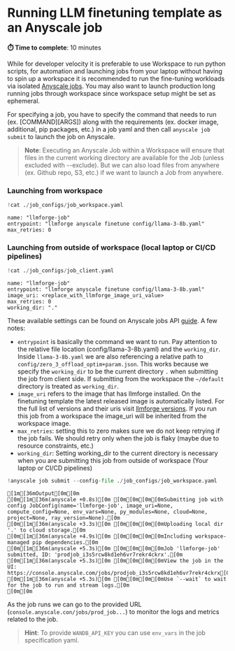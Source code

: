 # Running LLM finetuning template as an Anyscale job
**⏱️ Time to complete**: 10 minutes

While for developer velocity it is preferable to use Workspace to run python scripts, for automation and launching jobs from your laptop without having to spin up a workspace it is recommended to run the fine-tuning workloads via isolated [Anyscale jobs](https://docs.anyscale.com/platform/jobs/). You may also want to launch production long running jobs through workspace since workspace setup might be set as ephemeral. 

For specifying a job, you have to specify the command that needs to run (ex. [COMMAND][ARGS]) along with the requirements (ex. docker image, additional, pip packages, etc.) in a job yaml and then call `anyscale job submit` to launch the job on Anyscale.

> **Note**: Executing an Anyscale Job within a Workspace will ensure that files in the current working directory are available for the Job (unless excluded with --exclude). But we can also load files from anywhere (ex. Github repo, S3, etc.) if we want to launch a Job from anywhere.

### Launching from workspace


```python
!cat ./job_configs/job_workspace.yaml
```

    name: "llmforge-job"
    entrypoint: "llmforge anyscale finetune config/llama-3-8b.yaml"
    max_retries: 0


### Launching from outside of workspace (local laptop or CI/CD pipelines)


```python
!cat ./job_configs/job_client.yaml
```

    name: "llmforge-job"
    entrypoint: "llmforge anyscale finetune config/llama-3-8b.yaml"
    image_uri: <replace_with_llmforge_image_uri_value>
    max_retries: 0
    working_dir: "."


These available settings can be found on Anyscale jobs API [guide](https://docs.anyscale.com/reference/job-api/#jobconfig). A few notes:

- `entrypoint` is basically the command we want to run. Pay attention to the relative file location (config/llama-3-8b.yaml) and the `working_dir`. Inside `llama-3-8b.yaml` we are also referencing a relative path to `config/zero_3_offload_optim+param.json`. This works because we specify the `working_dir` to be the current directory `.` when submitting the job from client side. If submitting from the workspace the `~/default` directory is treated as `working_dir`.
- `image_uri` refers to the image that has llmforge installed. On the finetuning template the latest released image is automatically listed. For the full list of versions and their uris visit [llmforge versions](../../README.md#llmforge-versions). If you run this job from a workspace the image_uri will be inherited from the workspace image.
- `max_retries`: setting this to zero makes sure we do not keep retrying if the job fails. We should retry only when the job is flaky (maybe due to resource constraints, etc.)
- `working_dir`: Setting working_dir to the current directory is necessary when you are submitting this job from outside of workspace (Your laptop or CI/CD pipelines)


```python
!anyscale job submit --config-file ./job_configs/job_workspace.yaml
```

    [1m[36mOutput[0m[0m
    [0m[1m[36m(anyscale +0.8s)[0m [0m[0m[0m[0mSubmitting job with config JobConfig(name='llmforge-job', image_uri=None, compute_config=None, env_vars=None, py_modules=None, cloud=None, project=None, ray_version=None).[0m
    [0m[1m[36m(anyscale +3.3s)[0m [0m[0m[0m[0mUploading local dir '.' to cloud storage.[0m
    [0m[1m[36m(anyscale +4.9s)[0m [0m[0m[0m[0mIncluding workspace-managed pip dependencies.[0m
    [0m[1m[36m(anyscale +5.3s)[0m [0m[0m[0m[0mJob 'llmforge-job' submitted, ID: 'prodjob_i3s5rcw8kd1eh6vr7rekr4ckrx'.[0m
    [0m[1m[36m(anyscale +5.3s)[0m [0m[0m[0m[0mView the job in the UI: https://console.anyscale.com/jobs/prodjob_i3s5rcw8kd1eh6vr7rekr4ckrx[0m
    [0m[1m[36m(anyscale +5.3s)[0m [0m[0m[0m[0mUse `--wait` to wait for the job to run and stream logs.[0m
    [0m[0m

As the job runs we can go to the provided URL (`console.anyscale.con/jobs/prod_job...`) to monitor the logs and metrics related to the job.

> **Hint**: To provide `WANDB_API_KEY` you can use `env_vars` in the job specification yaml.


